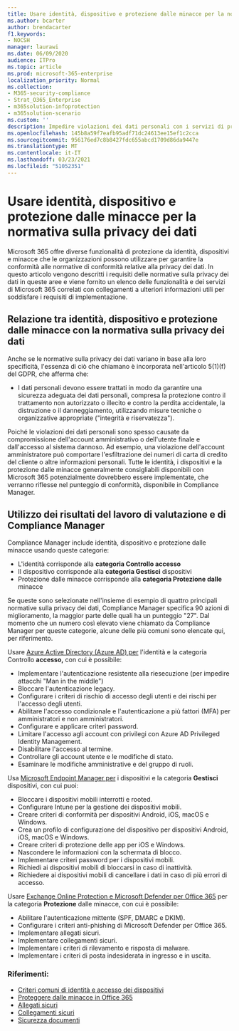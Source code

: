 ```yaml
---
title: Usare identità, dispositivo e protezione dalle minacce per la normativa sulla privacy dei dati
ms.author: bcarter
author: brendacarter
f1.keywords:
- NOCSH
manager: laurawi
ms.date: 06/09/2020
audience: ITPro
ms.topic: article
ms.prod: microsoft-365-enterprise
localization_priority: Normal
ms.collection:
- M365-security-compliance
- Strat_O365_Enterprise
- m365solution-infoprotection
- m365solution-scenario
ms.custom: ''
description: Impedire violazioni dei dati personali con i servizi di protezione dalle minacce, dei dispositivi e dell'identità di Microsoft 365.
ms.openlocfilehash: 145b8a59f7eafb95adf71dc24613ee15ef1c2cca
ms.sourcegitcommit: 956176ed7c8b8427fdc655abcd1709d86da9447e
ms.translationtype: MT
ms.contentlocale: it-IT
ms.lasthandoff: 03/23/2021
ms.locfileid: "51052351"
---
```

# <a name="use-identity-device-and-threat-protection-for-data-privacy-regulation"></a>Usare identità, dispositivo e protezione dalle minacce per la normativa sulla privacy dei dati

Microsoft 365 offre diverse funzionalità di protezione da identità, dispositivi e minacce che le organizzazioni possono utilizzare per garantire la conformità alle normative di conformità relative alla privacy dei dati. In questo articolo vengono descritti i requisiti delle normative sulla privacy dei dati in queste aree e viene fornito un elenco delle funzionalità e dei servizi di Microsoft 365 correlati con collegamenti a ulteriori informazioni utili per soddisfare i requisiti di implementazione.

## <a name="how-identity-device-and-threat-protection-relate-to-data-privacy-regulation"></a>Relazione tra identità, dispositivo e protezione dalle minacce con la normativa sulla privacy dei dati

Anche se le normative sulla privacy dei dati variano in base alla loro specificità, l'essenza di ciò che chiamano è incorporata nell'articolo 5(1)(f) del GDPR, che afferma che:

- I dati personali devono essere trattati in modo da garantire una sicurezza adeguata dei dati personali, compresa la protezione contro il trattamento non autorizzato o illecito e contro la perdita accidentale, la distruzione o il danneggiamento, utilizzando misure tecniche o organizzative appropriate ("integrità e riservatezza").

Poiché le violazioni dei dati personali sono spesso causate da compromissione dell'account amministrativo o dell'utente finale e dall'accesso al sistema dannoso. Ad esempio, una violazione dell'account amministratore può comportare l'esfiltrazione dei numeri di carta di credito del cliente o altre informazioni personali. Tutte le identità, i dispositivi e la protezione dalle minacce generalmente consigliabili disponibili con Microsoft 365 potenzialmente dovrebbero essere implementate, che verranno riflesse nel punteggio di conformità, disponibile in Compliance Manager.

## <a name="using-the-results-of-your-assessment-work-and-compliance-manager"></a>Utilizzo dei risultati del lavoro di valutazione e di Compliance Manager

Compliance Manager include identità, dispositivo e protezione dalle minacce usando queste categorie:

- L'identità corrisponde alla **categoria Controllo accesso**
- Il dispositivo corrisponde alla **categoria Gestisci** dispositivi
- Protezione dalle minacce corrisponde alla **categoria Protezione dalle** minacce
 
Se queste sono selezionate nell'insieme di esempio di quattro principali normative sulla privacy dei dati, Compliance Manager specifica 90 azioni di miglioramento, la maggior parte delle quali ha un punteggio "27". Dal momento che un numero così elevato viene chiamato da Compliance Manager per queste categorie, alcune delle più comuni sono elencate qui, per riferimento.

Usare [Azure Active Directory (Azure AD) per](https://azure.microsoft.com/services/active-directory/) l'identità e la categoria Controllo **accesso,** con cui è possibile:

- Implementare l'autenticazione resistente alla riesecuzione (per impedire attacchi "Man in the middle")
- Bloccare l'autenticazione legacy.
- Configurare i criteri di rischio di accesso degli utenti e dei rischi per l'accesso degli utenti.
- Abilitare l'accesso condizionale e l'autenticazione a più fattori (MFA) per amministratori e non amministratori.
- Configurare e applicare criteri password.
- Limitare l'accesso agli account con privilegi con Azure AD Privileged Identity Management.
- Disabilitare l'accesso al termine.
- Controllare gli account utente e le modifiche di stato.
- Esaminare le modifiche amministrative e del gruppo di ruoli.

Usa [Microsoft Endpoint Manager per](https://www.microsoft.com/microsoft-365/microsoft-endpoint-manager) i dispositivi e la categoria **Gestisci** dispositivi, con cui puoi:

- Bloccare i dispositivi mobili interrotti e rooted.
- Configurare Intune per la gestione dei dispositivi mobili.
- Creare criteri di conformità per dispositivi Android, iOS, macOS e Windows.
- Crea un profilo di configurazione del dispositivo per dispositivi Android, iOS, macOS e Windows.
- Creare criteri di protezione delle app per iOS e Windows.
- Nascondere le informazioni con la schermata di blocco.
- Implementare criteri password per i dispositivi mobili.
- Richiedi ai dispositivi mobili di bloccarsi in caso di inattività.
- Richiedere ai dispositivi mobili di cancellare i dati in caso di più errori di accesso.

Usare [Exchange Online Protection e Microsoft Defender per Office 365](../security/defender-365-security/defender-for-office-365.md) per la categoria **Protezione** dalle minacce, con cui è possibile:

- Abilitare l'autenticazione mittente (SPF, DMARC e DKIM).
- Configurare i criteri anti-phishing di Microsoft Defender per Office 365.
- Implementare allegati sicuri.
- Implementare collegamenti sicuri.
- Implementare i criteri di rilevamento e risposta di malware.
- Implementare i criteri di posta indesiderata in ingresso e in uscita.

### <a name="references"></a>Riferimenti:

- [Criteri comuni di identità e accesso dei dispositivi](../security/defender-365-security/identity-access-policies.md)
- [Proteggere dalle minacce in Office 365](https://support.office.com/article/protect-against-threats-in-office-365-b10023f6-f30f-45d3-b3ad-b71aa4aa0d58)
- [Allegati sicuri](../security/defender-365-security/safe-attachments.md)
- [Collegamenti sicuri](../security/defender-365-security/safe-links.md)
- [Sicurezza documenti](../security/defender-365-security/safe-docs.md)
